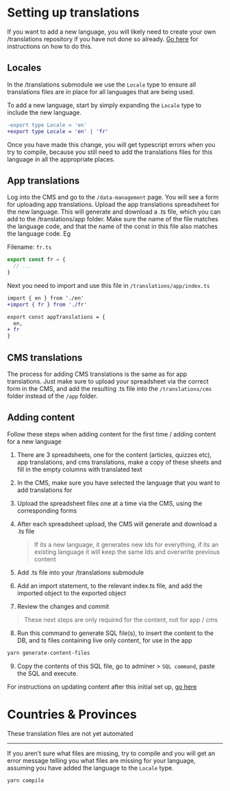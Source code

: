 # Setting up translations

If you want to add a new language, you will likely need to create your own /translations repository if you have not done so already. [Go here](./modules.md) for instructions on how to do this.

## Locales

In the /translations submodule we use the `Locale` type to ensure all translations files are in place for all languages that are being used.

To add a new language, start by simply expanding the `Locale` type to include the new language.

```diff
-export type Locale = 'en'
+export type Locale = 'en' | 'fr'
```

Once you have made this change, you will get typescript errors when you try to compile, because you still need to add the translations files for this language in all the appropriate places.

## App translations

Log into the CMS and go to the `/data-management` page. You will see a form for uploading app translations. Upload the app translations spreadsheet for the new language. This will generate and download a .ts file, which you can add to the /translations/app folder. Make sure the name of the file matches the language code, and that the name of the const in this file also matches the language code. Eg

Filename: `fr.ts`

```ts
export const fr = {
  // ...
}
```

Next you need to import and use this file in `/translations/app/index.ts`

```diff
import { en } from './en'
+import { fr } from './fr'

export const appTranslations = {
  en,
+ fr
}
```

## CMS translations

The process for adding CMS translations is the same as for app translations. Just make sure to upload your spreadsheet via the correct form in the CMS, and add the resulting .ts file into the `/translations/cms` folder instead of the `/app` folder.

## Adding content

Follow these steps when adding content for the first time / adding content for a new language

1. There are 3 spreadsheets, one for the content (articles, quizzes etc), app translations, and cms translations, make a copy of these sheets and fill in the empty columns with translated text
2. In the CMS, make sure you have selected the language that you want to add translations for
3. Upload the spreadsheet files one at a time via the CMS, using the corresponding forms
4. After each spreadsheet upload, the CMS will generate and download a .ts file

   > If its a new language, it generates new Ids for everything, if its an existing language it will keep the same Ids and overwrite previous content

5. Add .ts file into your /translations submodule
6. Add an import statement, to the relevant index.ts file, and add the imported object to the exported object
7. Review the changes and commit

> These next steps are only required for the content, not for app / cms

8. Run this command to generate SQL file(s), to insert the content to the DB, and ts files containing live only content, for use in the app

```bash
yarn generate-content-files
```

9. Copy the contents of this SQL file, go to adminer > `SQL command`, paste the SQL and execute.

For instructions on updating content after this initial set up, [go here](./updating_content.md)

# Countries & Provinces

These translation files are not yet automated

---

If you aren't sure what files are missing, try to compile and you will get an error message telling you what files are missing for your language, assuming you have added the language to the `Locale` type.

```bash
yarn compile
```
